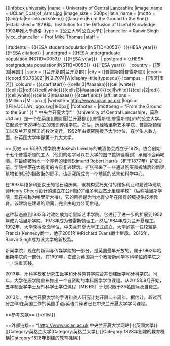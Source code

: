 {{Infobox university
|name = University of Central Lancashire
|image_name = UCLan_Coat_of_Arms.jpg
|image_size = 200px
|latin_name =
|motto = {{lang-la|Ex solo ad solem}}
{{lang-en|From the Ground to the Sun}}
|established = 1828年，Institution for the Diffusion of Useful Knowledge<br />
1992年獲大學資格
|type = [[公立大學|公立大學]]
|chancellor = Ranvir Singh
|vice_chancellor = Prof Mike Thomas
|staff =

| students = {{HESA student population|INSTID=0053}}（{{HESA year}}）<ref name="HESA citation">{{HESA citation}}</ref>
| undergrad = {{HESA undergraduate population|INSTID=0053}}（{{HESA year}}）<ref name="HESA citation"/>
| postgrad = {{HESA postgraduate population|INSTID=0053}}（{{HESA year}}）<ref name="HESA citation"/>
|country         = [[英国|英国]]
| state = [[兰开夏郡|兰开夏郡]]
|city            = [[普雷斯顿|普雷斯顿]]
|coor ={{coord|53.763021|N|2.7074|W|display=title|type:edu}}
|campus          = [[市区|市区]]
|colours =
{{scarf|start}}
{{cells|3|#aaaaaa}}{{cell|white}}{{cells|2|red}}{{cell|white}}{{cells|3|#aaaaaa}}{{cell|white}}{{cells|2|red}}{{cell|white}}{{cells|3|#aaaaaa}}
{{scarf|end}}
|affiliations = [[Million+|Million+]]
|website = http://www.uclan.ac.uk/
|logo =[[File:UCLAN_logo.svg|180px]]
|footnotes =
|mottoeng = "From the Ground to the Sun"
}}
'''中央兰开夏大学'''（University of Central Lancashire，简称UCLan）是一个在英国[[蘭開夏|兰开夏郡]][[普雷斯顿|普雷斯顿]]市的公立大学。它起源于1828年创立的知识传播学院。之后，历经哈里斯艺术学院、普雷斯顿理工以及兰开夏理工的数次变迁，1992年由枢密院授予大学地位。在学生人数方面，在英国大学中是第十九大大学。

== 历史 ==
知识传播学院由Joseph Livesey的戒酒协会成立于1828。协会创始于七个普雷斯顿的工人（他们的名字可以在大学的图书馆牌匾看到）承诺不会再喝酒。在最终被当地一个养老的律师Edmund Robert Harris（死于1877年）扩张之前，学院坐落在大炮街的古典复兴建筑。扩张带来了一些通过购买和拆除后的新建筑物和附近的摄政街的房子。该研究所成为一个地区的艺术和科学中心。

在1897年维多利亚女王的钻石禧庆典，该机构受托支付的维多利亚和爱德华建筑师Henry Cheers设计的建立在公司街的“维多利亚杰比里理学校”（后称哈里斯学院，现在被称为哈里斯大楼）。它的目标是为当地青少年在所有领域提供技术教育。该建筑在建设的期间，完全由电力公司供电。

这种状态直到1932年时改名成为哈里斯艺术学院。它进行了进一步的扩展到1952年成为哈里斯学院。1973年成为普雷斯顿理工，然后1984年成为兰开夏理工。1992年，大学获得全面学位，中央兰开夏大学正式成立。大学的第一任校监是Francis Kennedy爵士，他于2001年由Richard Evans爵士继承。2016年，Ranvir Singh成为该大学的新校监。

新闻学院，现在的新闻与传媒学院的一部分，是英国最早开放的，属于1962年哈里斯学院的一部分。在1991年，它成为英国第一个教授新闻学本科学位的学院之一，注重实践。

2013年，牙科学校和研究生医学和牙科教育学院合并创建医学和牙科学院。同年，大学在医学院宣布推出一个自资助的本科医学学位课程。从2015年9月开始，五年制医学学士及外科学士学位课程（MB BS）计划只限于35名国际及自费生。

2013年，中央兰开夏大学的手语和聋人研究计划开展二十周年。据估计，超过百分之60在英国工作的英国手语/英语口译者已在中央兰开夏大学学习课程。

==参考文献==
{{reflist}}

==外部链接==
*[http://www.uclan.ac.uk 中央兰开夏大学网站]
{{英國大學}}
[[Category:英格兰大学|Category:英格兰大学]]
[[Category:1828年創建的教育機構|Category:1828年創建的教育機構]]